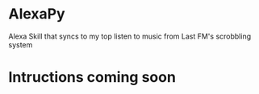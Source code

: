 # AlexaPy
Alexa Skill that syncs to my top listen to music from Last FM's scrobbling system

# Intructions coming soon

